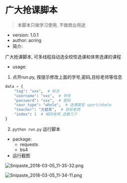 # 广大抢课脚本

>  本脚本只做学习使用, 不做商业用途

- version: 1.0.1
- author: acring
- 简介:

广大抢课脚本, 可多线程自动选全校性选课和体育选课的课程

- usage:

1. 点开run.py, 按提示修改上面的学号,密码,目标老师等信息

```python
data = {
    "tag": "xxx",  # 标志
    "username": "xxx",  # 学号
    "password": "xxx",  # 密码
    "cour_type": "whole",  # 选课类型 sport/whole
    "teacher": "方碧真",  # 目标老师
    "index": 1  # 相同老师,选第几个
}
```

2. `python run.py` 运行脚本

- package:
  - requests
  - bs4
- 运行截图


![Snipaste_2018-03-05_11-35-32.png](http://upload-images.jianshu.io/upload_images/3026741-0fdefcb30810db09.png?imageMogr2/auto-orient/strip%7CimageView2/2/w/1240)

![Snipaste_2018-03-05_11-34-11.png](http://upload-images.jianshu.io/upload_images/3026741-d1571c59947428a5.png?imageMogr2/auto-orient/strip%7CimageView2/2/w/1240)



